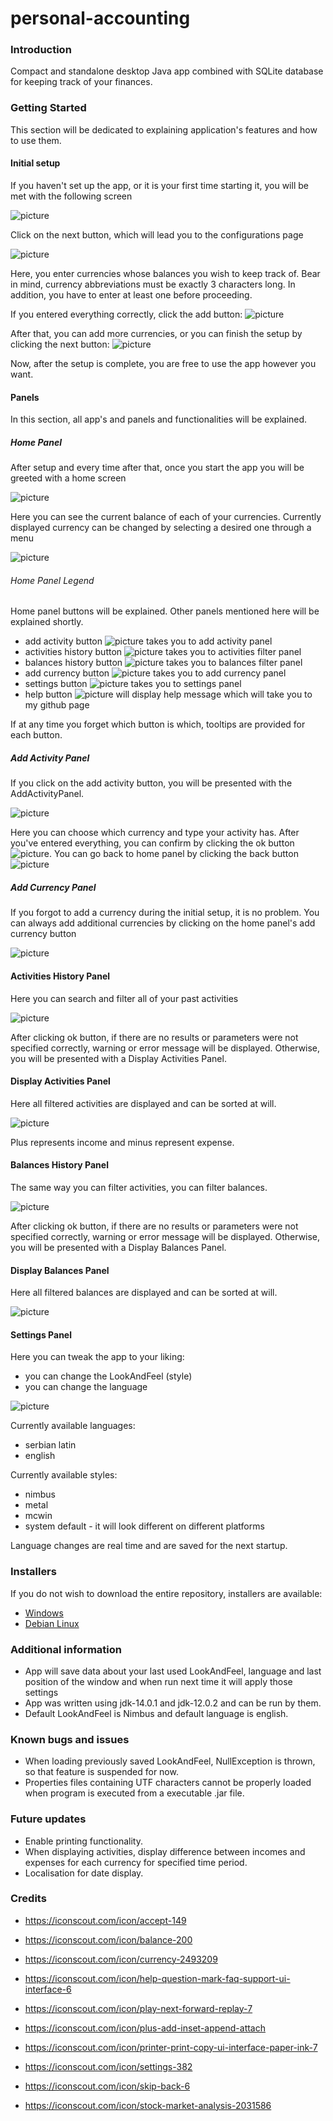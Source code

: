 # personal-accounting

### Introduction

Compact and standalone desktop Java app combined with 
SQLite database for keeping track of your finances.

### Getting Started
This section will be dedicated to explaining 
application's features and how to use them.

#### Initial setup

If you haven't set up the app, or it is your first time
starting it, you will be met with the following
screen

![picture](images/welcome.png)

Click on the next button, which will lead you to the configurations page

![picture](images/configurations.png)

Here, you enter currencies whose balances you wish to keep track of. Bear in mind, currency abbreviations
must be exactly 3 characters long. In addition, you have to enter at least one before proceeding.

If you entered everything correctly, click the add button:  ![picture](src/icons/plus-2.png)

After that, you can add more currencies, or you can finish the setup by clicking the next button: ![picture](src/icons/play.png)

Now, after the setup is complete, you are free to use the app however you want.

#### Panels

In this section, all app's and panels and functionalities will be explained.

##### Home Panel

After setup and every time after that, once you start the app you will be greeted with a home screen

![picture](images/home.png)

Here you can see the current balance of each of your currencies. Currently displayed currency can be changed by
selecting a desired one through a menu

![picture](images/menu.png)


###### Home Panel Legend
Home panel buttons will be explained. Other panels mentioned here will be explained shortly.

* add activity button ![picture](src/icons/plus-2.png) takes you to add activity panel
* activities history button ![picture](src/icons/stock-market-analysis.png) takes you to activities filter panel
* balances history button ![picture](src/icons/balance-2.png) takes you to balances filter panel
* add currency button ![picture](src/icons/currency-1.png) takes you to add currency panel
* settings button ![picture](src/icons/settings.png) takes you to settings panel
* help button ![picture](src/icons/help-2.png) will display help message which will take you to my github page

If at any time you forget which button is which, tooltips are provided for each button.


##### Add Activity Panel

If you click on the add activity button, you will be presented with the AddActivityPanel. 

![picture](images/add_activity.png)

Here you can choose which currency and type your activity has. After you've entered everything, you can confirm
by clicking the ok button ![picture](src/icons/accept.png). You can go back to home panel by clicking 
the back button ![picture](src/icons/skip-back.png)

##### Add Currency Panel

If you forgot to add a currency during the initial setup, it is no problem. You can always add additional currencies
by clicking on the home panel's add currency button

![picture](images/currency.png)


#### Activities History Panel

Here you can search and filter all of your past activities

![picture](images/activities_filter.png)

After clicking ok button, if there are no results or parameters were not specified correctly, warning or
error message will be displayed. Otherwise, you will be presented with a Display Activities Panel.


#### Display Activities Panel

Here all filtered activities are displayed and can be sorted at will.

![picture](images/display_activities.png)

Plus represents income and minus represent expense.


#### Balances History Panel

The same way you can filter activities, you can filter balances.

![picture](images/balances_filter.png)

After clicking ok button, if there are no results or parameters were not specified correctly, warning or
error message will be displayed. Otherwise, you will be presented with a Display Balances Panel.


#### Display Balances Panel

Here all filtered balances are displayed and can be sorted at will.

![picture](images/display_balances.png)


#### Settings Panel

Here you can tweak the app to your liking:
* you can change the LookAndFeel (style)
* you can change the language

![picture](images/settings.png)

Currently available languages:
* serbian latin
* english


Currently available styles:
* nimbus
* metal
* mcwin
* system default - it will look different on different platforms


Language changes are real time and are saved for the next startup.

### Installers

If you do not wish to download the entire repository, installers are available:
* [Windows](https://github.com/dimitrijekaranfilovic/downloadable-content/raw/master/personal-accounting-installers/PersonalAccounting.exe)
* [Debian Linux](https://github.com/dimitrijekaranfilovic/downloadable-content/raw/master/personal-accounting-installers/personalaccounting_amd64.deb)

### Additional information

* App will save data about your last used LookAndFeel, language and last position of the window and 
when run next time it will apply those settings
* App was written using jdk-14.0.1 and jdk-12.0.2 and can be run by them.
* Default LookAndFeel is Nimbus and default language is english.

### Known bugs and issues

* When loading previously saved LookAndFeel, NullException is thrown, so that feature is suspended for now.
* Properties files containing UTF characters cannot be properly loaded when program is executed from a
executable .jar file.

### Future updates

* Enable printing functionality.
* When displaying activities, display difference between incomes and expenses for each currency for specified time period.
* Localisation for date display.


### Credits
* https://iconscout.com/icon/accept-149

* https://iconscout.com/icon/balance-200

* https://iconscout.com/icon/currency-2493209

* https://iconscout.com/icon/help-question-mark-faq-support-ui-interface-6

* https://iconscout.com/icon/play-next-forward-replay-7

* https://iconscout.com/icon/plus-add-inset-append-attach

* https://iconscout.com/icon/printer-print-copy-ui-interface-paper-ink-7

* https://iconscout.com/icon/settings-382

* https://iconscout.com/icon/skip-back-6

* https://iconscout.com/icon/stock-market-analysis-2031586


